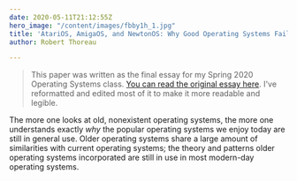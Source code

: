 ```yaml
---
date: 2020-05-11T21:12:55Z
hero_image: "/content/images/fbby1h_1.jpg"
title: 'AtariOS, AmigaOS, and NewtonOS: Why Good Operating Systems Fail'
author: Robert Thoreau

---
```

> This paper was written as the final essay for my Spring 2020 Operating Systems class. [You can read the original essay here](https://drive.google.com/file/d/1XtpPa6jqbExDGZKi9LWZaS481Ggla6n0/view). I've reformatted and edited most of it to make it more readable and legible.

The more one looks at old, nonexistent operating systems, the more one understands exactly _why_ the popular operating systems we enjoy today are still in general use. Older operating systems share a large amount of similarities with current operating systems; the theory and patterns older operating systems incorporated are still in use in most modern-day operating systems.